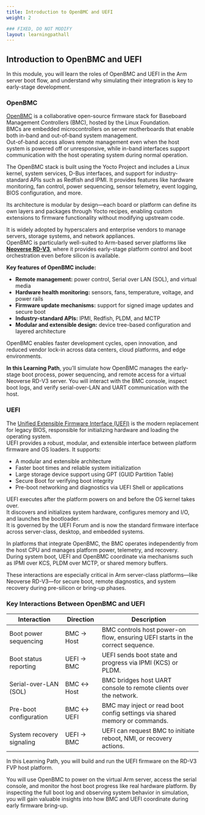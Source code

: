 ```yaml
---
title: Introduction to OpenBMC and UEFI
weight: 2

### FIXED, DO NOT MODIFY
layout: learningpathall
---
```


## Introduction to OpenBMC and UEFI

In this module, you will learn the roles of OpenBMC and UEFI in the Arm server boot flow, and understand why simulating their integration is key to early-stage development.

### OpenBMC

[OpenBMC](https://www.openbmc.org/) is a collaborative open-source firmware stack for Baseboard Management Controllers (BMC), hosted by the Linux Foundation.  
BMCs are embedded microcontrollers on server motherboards that enable both in-band and out-of-band system management.  
Out-of-band access allows remote management even when the host system is powered off or unresponsive, while in-band interfaces support communication with the host operating system during normal operation.

The OpenBMC stack is built using the Yocto Project and includes a Linux kernel, system services, D-Bus interfaces, and support for industry-standard APIs such as Redfish and IPMI. It provides features like hardware monitoring, fan control, power sequencing, sensor telemetry, event logging, BIOS configuration, and more.

Its architecture is modular by design—each board or platform can define its own layers and packages through Yocto recipes, enabling custom extensions to firmware functionality without modifying upstream code.

It is widely adopted by hyperscalers and enterprise vendors to manage servers, storage systems, and network appliances.  
OpenBMC is particularly well-suited to Arm-based server platforms like **[Neoverse RD-V3](https://neoverse-reference-design.docs.arm.com/en/latest/platforms/rdv3.html)**, where it provides early-stage platform control and boot orchestration even before silicon is available.

**Key features of OpenBMC include:**
- **Remote management:** power control, Serial over LAN (SOL), and virtual media  
- **Hardware health monitoring:** sensors, fans, temperature, voltage, and power rails  
- **Firmware update mechanisms:** support for signed image updates and secure boot  
- **Industry-standard APIs:** IPMI, Redfish, PLDM, and MCTP  
- **Modular and extensible design:** device tree-based configuration and layered architecture  

OpenBMC enables faster development cycles, open innovation, and reduced vendor lock-in across data centers, cloud platforms, and edge environments.

**In this Learning Path**, you’ll simulate how OpenBMC manages the early-stage boot process, power sequencing, and remote access for a virtual Neoverse RD-V3 server. You will interact with the BMC console, inspect boot logs, and verify serial-over-LAN and UART communication with the host.

### UEFI

The [Unified Extensible Firmware Interface (UEFI)](https://uefi.org/) is the modern replacement for legacy BIOS, responsible for initializing hardware and loading the operating system.  
UEFI provides a robust, modular, and extensible interface between platform firmware and OS loaders. It supports:

- A modular and extensible architecture  
- Faster boot times and reliable system initialization  
- Large storage device support using GPT (GUID Partition Table)  
- Secure Boot for verifying boot integrity  
- Pre-boot networking and diagnostics via UEFI Shell or applications  

UEFI executes after the platform powers on and before the OS kernel takes over.  
It discovers and initializes system hardware, configures memory and I/O, and launches the bootloader.  
It is governed by the UEFI Forum and is now the standard firmware interface across server-class, desktop, and embedded systems.

In platforms that integrate OpenBMC, the BMC operates independently from the host CPU and manages platform power, telemetry, and recovery.  
During system boot, UEFI and OpenBMC coordinate via mechanisms such as IPMI over KCS, PLDM over MCTP, or shared memory buffers.  

These interactions are especially critical in Arm server-class platforms—like Neoverse RD-V3—for secure boot, remote diagnostics, and system recovery during pre-silicon or bring-up phases.

### Key Interactions Between OpenBMC and UEFI

| **Interaction**           | **Direction**     | **Description**                                                                 |
|---------------------------|-------------------|---------------------------------------------------------------------------------|
| Boot power sequencing     | BMC → Host        | BMC controls host power-on flow, ensuring UEFI starts in the correct sequence.  |
| Boot status reporting     | UEFI → BMC        | UEFI sends boot state and progress via IPMI (KCS) or PLDM.                      |
| Serial-over-LAN (SOL)     | BMC ↔ Host        | BMC bridges host UART console to remote clients over the network.               |
| Pre-boot configuration    | BMC ↔ UEFI        | BMC may inject or read boot config settings via shared memory or commands.      |
| System recovery signaling | UEFI → BMC        | UEFI can request BMC to initiate reboot, NMI, or recovery actions.              |


In this Learning Path, you will build and run the UEFI firmware on the RD-V3 FVP host platform.

You will use OpenBMC to power on the virtual Arm server, access the serial console, and monitor the host boot progress like real hardware platform. By inspecting the full boot log and observing system behavior in simulation, you will gain valuable insights into how BMC and UEFI coordinate during early firmware bring-up.